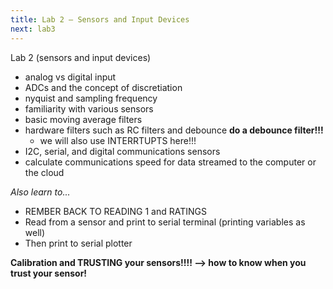 ```yaml
---
title: Lab 2 — Sensors and Input Devices
next: lab3
---
```


Lab 2 (sensors and input devices)
- analog vs digital input
- ADCs and the concept of discretiation 
- nyquist and sampling frequency 
- familiarity with various sensors 
- basic moving average filters
- hardware filters such as RC filters and debounce **do a debounce filter!!!**
  - we will also use INTERRTUPTS here!!! 
- I2C, serial, and digital communications sensors
- calculate communications speed for data streamed to the computer or the cloud 


*Also learn to...*
- REMBER BACK TO READING 1 and RATINGS
- Read from a sensor and print to serial terminal (printing variables as well)
- Then print to serial plotter

**Calibration and TRUSTING your sensors!!!! --> how to know when you trust your sensor!**